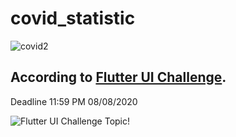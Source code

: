 # covid_statistic


![covid2](./covid2.gif)

## According to [Flutter UI Challenge](https://www.facebook.com/groups/fluttervietnam/permalink/2709493486044459/).

Deadline 11:59 PM 08/08/2020

![Flutter UI Challenge Topic!](https://scontent.fhph1-1.fna.fbcdn.net/v/t1.0-9/114384274_10224747379418924_234979113902842408_o.jpg?_nc_cat=104&_nc_sid=ca434c&_nc_ohc=9pS06S6cRCYAX9veKjy&_nc_ht=scontent.fhph1-1.fna&oh=00f343b213f751556cbb04ee86dc6d90&oe=5F433B68 "Flutter UI Challenge Topic")
